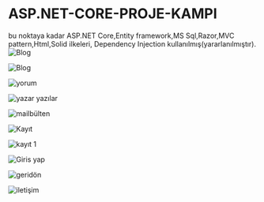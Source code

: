 # ASP.NET-CORE-PROJE-KAMPI
bu noktaya kadar ASP.NET Core,Entity framework,MS Sql,Razor,MVC pattern,Html,Solid ilkeleri,
Dependency Injection kullanılmış(yararlanılmıştır). 
![Blog](https://github.com/kubilayytpkts/ASP.NET-CORE-PROJE-KAMPI/assets/119957098/f8a48961-a493-430f-9ef0-a955c7de5f6a)

![Blog](https://github.com/kubilayytpkts/ASP.NET-CORE-PROJE-KAMPI/assets/119957098/09aac2d3-e0b5-4581-aac2-1e33550cd272)

![yorum](https://github.com/kubilayytpkts/ASP.NET-CORE-PROJE-KAMPI/assets/119957098/033170ad-042b-42be-b4f5-707f7ed28f95)

![yazar yazılar](https://github.com/kubilayytpkts/ASP.NET-CORE-PROJE-KAMPI/assets/119957098/4f763bf8-115f-4b14-9a25-387c21e95ed4)

![mailbülten](https://github.com/kubilayytpkts/ASP.NET-CORE-PROJE-KAMPI/assets/119957098/cc331c86-d1a2-4af5-bac7-f94bbe16b313)

![Kayıt](https://github.com/kubilayytpkts/ASP.NET-CORE-PROJE-KAMPI/assets/119957098/ce12dd58-c88a-499f-8407-8a5cc1dd429e)

![kayıt 1](https://github.com/kubilayytpkts/ASP.NET-CORE-PROJE-KAMPI/assets/119957098/cc3b4d14-8b7f-4623-974b-f01d19168f5a)

![Giris yap](https://github.com/kubilayytpkts/ASP.NET-CORE-PROJE-KAMPI/assets/119957098/e71eb639-48bc-456d-8e5b-454909d20152)

![geridön](https://github.com/kubilayytpkts/ASP.NET-CORE-PROJE-KAMPI/assets/119957098/d7a74d5f-182d-476c-b3d3-ae7ba101f490)

![iletişim](https://github.com/kubilayytpkts/ASP.NET-CORE-PROJE-KAMPI/assets/119957098/241c2ec6-e40e-427d-9d7a-df71e1a103eb)


